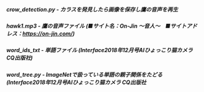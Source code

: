 ##### crow_detection.py - カラスを発見したら画像を保存し鷹の音声を再生
##### hawk1.mp3 - 鷹の音声ファイル (■サイト名：On-Jin ～音人～　■サイトアドレス：https://on-jin.com/)
##### word_ids_txt - 単語ファイル (Interface2018年12月号AIひょっこり猫カメラ CQ出版社)
##### word_tree.py - ImageNetで扱っている単語の親子関係をたどる (Interface2018年12月号AIひょっこり猫カメラ CQ出版社
